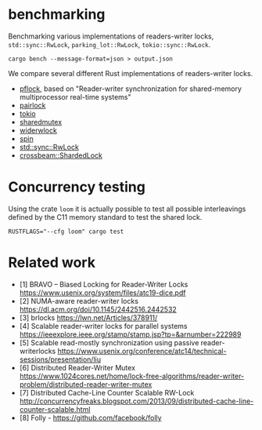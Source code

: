 
# benchmarking

Benchmarking various implementations of readers-writer locks, `std::sync::RwLock`, `parking_lot::RwLock`, `tokio::sync::RwLock`.

```
cargo bench --message-format=json > output.json
```

We compare several different Rust implementations of readers-writer locks.

 - [pflock](https://crates.io/crates/pflock), based on "Reader-writer synchronization for shared-memory multiprocessor real-time systems"
 - [pairlock](https://crates.io/crates/pairlock)
 - [tokio](https://tokio.rs/)
 - [sharedmutex](https://crates.io/crates/shared-mutex)
 - [widerwlock](https://crates.io/crates/widerwlock)
 - [spin](https://crates.io/crates/spin)
 - [std::sync::RwLock](https://doc.rust-lang.org/std/sync/struct.RwLock.html)
 - [crossbeam::ShardedLock](https://docs.rs/crate/crossbeam/)

# Concurrency testing

Using the crate `loom` it is actually possible to test all possible
interleavings defined by the C11 memory standard to test the shared lock.

```
RUSTFLAGS="--cfg loom" cargo test
```

# Related work

 - [1] BRAVO – Biased Locking for Reader-Writer Locks https://www.usenix.org/system/files/atc19-dice.pdf
 - [2] NUMA-aware reader-writer locks https://dl.acm.org/doi/10.1145/2442516.2442532
 - [3] brlocks https://lwn.net/Articles/378911/
 - [4] Scalable reader-writer locks for parallel systems https://ieeexplore.ieee.org/stamp/stamp.jsp?tp=&arnumber=222989
 - [5] Scalable read-mostly synchronization using passive reader-writerlocks https://www.usenix.org/conference/atc14/technical-sessions/presentation/liu
 - [6] Distributed Reader-Writer Mutex https://www.1024cores.net/home/lock-free-algorithms/reader-writer-problem/distributed-reader-writer-mutex
 - [7] Distributed Cache-Line Counter Scalable RW-Lock http://concurrencyfreaks.blogspot.com/2013/09/distributed-cache-line-counter-scalable.html
 - [8] Folly - https://github.com/facebook/folly